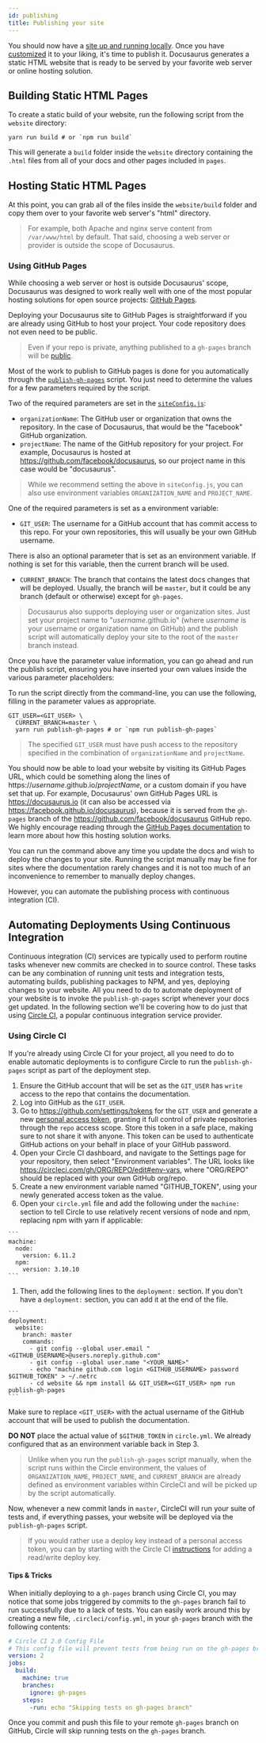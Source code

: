 ```yaml
---
id: publishing
title: Publishing your site
---
```


You should now have a [site up and running locally](getting-started-site-creation.md). Once you have [customized](api-site-config.md) it to your liking, it's time to publish it. Docusaurus generates a static HTML website that is ready to be served by your favorite web server or online hosting solution.

## Building Static HTML Pages

To create a static build of your website, run the following script from the `website` directory:

```
yarn run build # or `npm run build`
```

This will generate a `build` folder inside the `website` directory containing the `.html` files from all of your docs and other pages included in `pages`.

## Hosting Static HTML Pages

At this point, you can grab all of the files inside the `website/build` folder and copy them over to your favorite web server's "html" directory.

> For example, both Apache and nginx serve content from `/var/www/html` by default. That said, choosing a web server or provider is outside the scope of Docusaurus.

### Using GitHub Pages

While choosing a web server or host is outside Docusaurus' scope, Docusaurus was designed to work really well with one of the most popular hosting solutions for open source projects: [GitHub Pages](https://pages.github.com/).

Deploying your Docusaurus site to GitHub Pages is straightforward if you are already using GitHub to host your project. Your code repository does not even need to be public.

> Even if your repo is private, anything published to a `gh-pages` branch will be [public](https://help.github.com/articles/user-organization-and-project-pages/).

Most of the work to publish to GitHub pages is done for you automatically through the [`publish-gh-pages`](./commands.md#docusaurus-publish) script. You just need to determine the values for a few parameters required by the script.

Two of the required parameters are set in the [`siteConfig.js`](api-site-config.md):

- `organizationName`: The GitHub user or organization that owns the repository. In the case of Docusaurus, that would be the "facebook" GitHub organization.
- `projectName`: The name of the GitHub repository for your project. For example, Docusaurus is hosted at https://github.com/facebook/docusaurus, so our project name in this case would be "docusaurus".

> While we recommend setting the above in `siteConfig.js`, you can also use environment variables `ORGANIZATION_NAME` and `PROJECT_NAME`.

One of the required parameters is set as a environment variable:

- `GIT_USER`: The username for a GitHub account that has commit access to this repo. For your own repositories, this will usually be your own GitHub username.

There is also an optional parameter that is set as an environment variable. If nothing is set for this variable, then the current branch will be used.

- `CURRENT_BRANCH`: The branch that contains the latest docs changes that will be deployed. Usually, the branch will be `master`, but it could be any branch (default or otherwise) except for `gh-pages`.

> Docusaurus also supports deploying user or organization sites. Just set your project name to "_username_.github.io" (where _username_ is your username or organization name on GitHub) and the publish script will automatically deploy your site to the root of the `master` branch instead.

Once you have the parameter value information, you can go ahead and run the publish script, ensuring you have inserted your own values inside the various parameter placeholders:

To run the script directly from the command-line, you can use the following, filling in the parameter values as appropriate.

```
GIT_USER=<GIT_USER> \
  CURRENT_BRANCH=master \
  yarn run publish-gh-pages # or `npm run publish-gh-pages`
```

> The specified `GIT_USER` must have push access to the repository specified in the combination of `organizationName` and `projectName`.

You should now be able to load your website by visiting its GitHub Pages URL, which could be something along the lines of https://_username_.github.io/_projectName_, or a custom domain if you have set that up. For example, Docusaurus' own GitHub Pages URL is https://docusaurus.io (it can also be accessed via https://facebook.github.io/docusaurus), because it is served from the `gh-pages` branch of the https://github.com/facebook/docusaurus GitHub repo. We highly encourage reading through the [GitHub Pages documentation](https://pages.github.com) to learn more about how this hosting solution works.

You can run the command above any time you update the docs and wish to deploy the changes to your site. Running the script manually may be fine for sites where the documentation rarely changes and it is not too much of an inconvenience to remember to manually deploy changes.

However, you can automate the publishing process with continuous integration (CI).

## Automating Deployments Using Continuous Integration

Continuous integration (CI) services are typically used to perform routine tasks whenever new commits are checked in to source control. These tasks can be any combination of running unit tests and integration tests, automating builds, publishing packages to NPM, and yes, deploying changes to your website. All you need to do to automate deployment of your website is to invoke the `publish-gh-pages` script whenever your docs get updated. In the following section we'll be covering how to do just that using [Circle CI](https://circleci.com/), a popular continuous integration service provider.

### Using Circle CI

If you're already using Circle CI for your project, all you need to do to enable automatic deployments is to configure Circle to run the `publish-gh-pages` script as part of the deployment step.

  1. Ensure the GitHub account that will be set as the `GIT_USER` has `write` access to the repo that contains the documentation.
  1. Log into GitHub as the `GIT_USER`.
  1. Go to https://github.com/settings/tokens for the `GIT_USER` and generate a new [personal access token](https://help.github.com/articles/creating-a-personal-access-token-for-the-command-line/), granting it full control of private repositories through the `repo` access scope. Store this token in a safe place, making sure to not share it with anyone. This token can be used to authenticate GitHub actions on your behalf in place of your GitHub password.
  1. Open your Circle CI dashboard, and navigate to the Settings page for your repository, then select "Environment variables". The URL looks like https://circleci.com/gh/ORG/REPO/edit#env-vars, where "ORG/REPO" should be replaced with your own GitHub org/repo.
  1. Create a new environment variable named "GITHUB_TOKEN", using your newly generated access token as the value.
  1. Open your `circle.yml` file and add the following under the `machine:` section to tell Circle to use relatively recent versions of node and npm, replacing npm with yarn if applicable:

    ```
    machine:
      node:
        version: 6.11.2
      npm:
        version: 3.10.10
    ```

  1. Then, add the following lines to the `deployment:` section. If you don't have a `deployment:` section, you can add it at the end of the file.

    ```
    deployment:
      website:
        branch: master
        commands:
          - git config --global user.email "<GITHUB_USERNAME>@users.noreply.github.com"
          - git config --global user.name "<YOUR_NAME>"
          - echo "machine github.com login <GITHUB_USERNAME> password $GITHUB_TOKEN" > ~/.netrc
          - cd website && npm install && GIT_USER=<GIT_USER> npm run publish-gh-pages
    ```

Make sure to replace `<GIT_USER>` with the actual username of the GitHub account that will be used to publish the documentation.

**DO NOT** place the actual value of `$GITHUB_TOKEN` in `circle.yml`. We already configured that as an environment variable back in Step 3.

> Unlike when you run the `publish-gh-pages` script manually, when the script runs within the Circle environment, the values of `ORGANIZATION_NAME`, `PROJECT_NAME`, and `CURRENT_BRANCH` are already defined as environment variables within CircleCI and will be picked up by the script automatically.

Now, whenever a new commit lands in `master`, CircleCI will run your suite of tests and, if everything passes, your website will be deployed via the `publish-gh-pages` script.

> If you would rather use a deploy key instead of a personal access token, you can by starting with the Circle CI [instructions](https://circleci.com/docs/1.0/adding-read-write-deployment-key/) for adding a read/write deploy key.

#### Tips & Tricks

When initially deploying to a `gh-pages` branch using Circle CI, you may notice that some jobs triggered by commits to the `gh-pages` branch fail to run successfully due to a lack of tests. You can easily work around this by creating a new file, `.circleci/config.yml`, in your `gh-pages` branch with the following contents:

```yml
# Circle CI 2.0 Config File
# This config file will prevent tests from being run on the gh-pages branch.
version: 2
jobs:
  build:
    machine: true
    branches:
      ignore: gh-pages
    steps:
      -run: echo "Skipping tests on gh-pages branch"
```

Once you commit and push this file to your remote `gh-pages` branch on GitHub, Circle will skip running tests on the `gh-pages` branch.